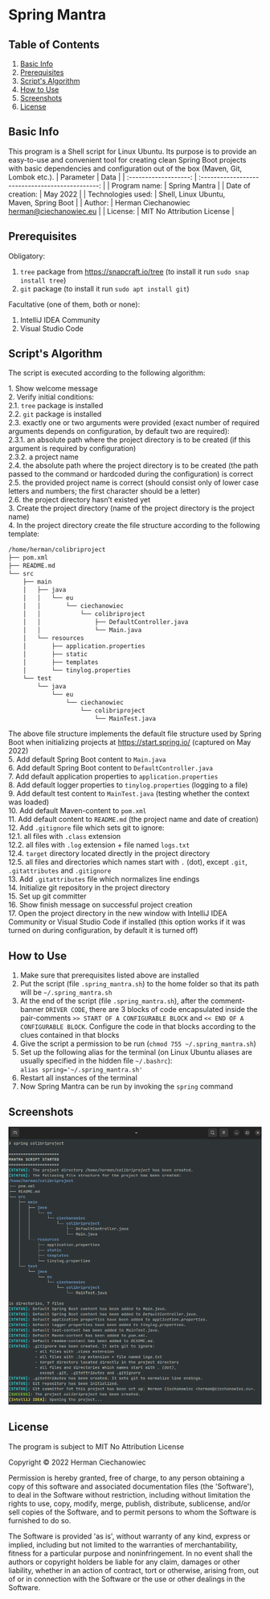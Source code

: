 # Spring Mantra

## Table of Contents
1. [Basic Info](#Basic-Info)
2. [Prerequisites](#Prerequisites)
3. [Script's Algorithm](#Scripts-Algorithm)
4. [How to Use](#How-to-Use)
5. [Screenshots](#Screenshots)
6. [License](#License)

## Basic Info
This program is a Shell script for Linux Ubuntu. Its purpose is to provide an easy-to-use and convenient tool for creating clean Spring Boot projects with basic dependencies and configuration out of the box (Maven, Git, Lombok etc.).
| Parameter             | Data                                             |
| :-------------------: | :----------------------------------------------: |
| Program name:         | Spring Mantra                                           |
| Date of creation:     | May 2022                                         |
| Technologies used:    | Shell, Linux Ubuntu,<br/> Maven, Spring Boot     |
| Author:               | Herman Ciechanowiec <br/> herman@ciechanowiec.eu |
| License:              | MIT No Attribution License                       |

## Prerequisites
Obligatory:
1. `tree` package from https://snapcraft.io/tree (to install it run `sudo snap install tree`)
2. `git` package (to install it run `sudo apt install git`)

Facultative (one of them, both or none):
1. IntelliJ IDEA Community
2. Visual Studio Code

## Script's Algorithm
The script is executed according to the following algorithm:

1\. Show welcome message<br/>
2\. Verify initial conditions:<br/>
2.1. `tree` package is installed<br/>
2.2. `git` package is installed<br/>
2.3. exactly one or two arguments were provided (exact number of required arguments depends on configuration, by default two are required):<br/>
2.3.1. an absolute path where the project directory is to be created (if this argument is required by configuration)<br/>
2.3.2. a project name<br/>
2.4. the absolute path where the project directory is to be created (the path passed to the command or hardcoded during the configuration) is correct<br/>
2.5. the provided project name is correct (should consist only of lower case letters and numbers; the first character should be a letter)<br/>
2.6. the project directory hasn’t existed yet<br/>
3\. Create the project directory (name of the project directory is the project name)<br/>
4\. In the project directory create the file structure according to the following template:<br/>
```
/home/herman/colibriproject
├── pom.xml
├── README.md
└── src
    ├── main
    │   ├── java
    │   │   └── eu
    │   │       └── ciechanowiec
    │   │           └── colibriproject
    │   │               ├── DefaultController.java
    │   │               └── Main.java
    │   └── resources
    │       ├── application.properties
    │       ├── static
    │       ├── templates
    │       └── tinylog.properties
    └── test
        └── java
            └── eu
                └── ciechanowiec
                    └── colibriproject
                        └── MainTest.java

```     
The above file structure implements the default file structure used by Spring Boot when initializing projects at https://start.spring.io/ (captured on May 2022)<br/>
5\. Add default Spring Boot content to `Main.java` <br/>
6\. Add default Spring Boot content to `DefaultController.java` <br/>
7\. Add default application properties to `application.properties`<br/>
8\. Add default logger properties to `tinylog.properties` (logging to a file)<br/>
9\. Add default test content to `MainTest.java` (testing whether the context was loaded)<br/>
10\. Add default Maven-content to `pom.xml`<br/>
11\. Add default content to `README.md` (the project name and date of creation)<br/>
12\. Add `.gitignore` file which sets git to ignore:<br/>
12.1. all files with `.class` extension<br/>
12.2. all files with `.log` extension + file named `logs.txt`<br/>
12.4. `target` directory located directly in the project directory<br/>
12.5. all files and directories which names start with `.` (dot), except `.git`, `.gitattributes` and `.gitignore`<br/>
13\. Add `.gitattributes` file which normalizes line endings<br/>
14\. Initialize git repository in the project directory<br/>
15\. Set up git committer<br/>
16\. Show finish message on successful project creation<br/>
17\. Open the project directory in the new window with IntelliJ IDEA Community or Visual Studio Code if installed (this option works if it was turned on during configuration, by default it is turned off)

## How to Use
1. Make sure that prerequisites listed above are installed
2. Put the script (file `.spring_mantra.sh`) to the home folder so that its path will be `~/.spring_mantra.sh`
3. At the end of the script (file `.spring_mantra.sh`), after the comment-banner `DRIVER CODE`, there are 3 blocks of code encapsulated inside the pair-comments `>> START OF A CONFIGURABLE BLOCK` and `<< END OF A CONFIGURABLE BLOCK`. Configure the code in that blocks according to the clues contained in that blocks
4. Give the script a permission to be run (`chmod 755 ~/.spring_mantra.sh`)
5. Set up the following alias for the terminal (on Linux Ubuntu aliases are usually specified in the hidden file `~/.bashrc`):<br>
   `alias spring='~/.spring_mantra.sh'`
6. Restart all instances of the terminal
7. Now Spring Mantra can be run by invoking the `spring` command

## Screenshots
<kbd><img src="!presentation/1.png"></kbd><br/>

## License
The program is subject to MIT No Attribution License

Copyright © 2022 Herman Ciechanowiec

Permission is hereby granted, free of charge, to any person obtaining a copy of this
software and associated documentation files (the 'Software'), to deal in the Software
without restriction, including without limitation the rights to use, copy, modify,
merge, publish, distribute, sublicense, and/or sell copies of the Software, and to
permit persons to whom the Software is furnished to do so.

The Software is provided 'as is', without warranty of any kind, express or implied,
including but not limited to the warranties of merchantability, fitness for a
particular purpose and noninfringement. In no event shall the authors or copyright
holders be liable for any claim, damages or other liability, whether in an action
of contract, tort or otherwise, arising from, out of or in connection with the
Software or the use or other dealings in the Software.
